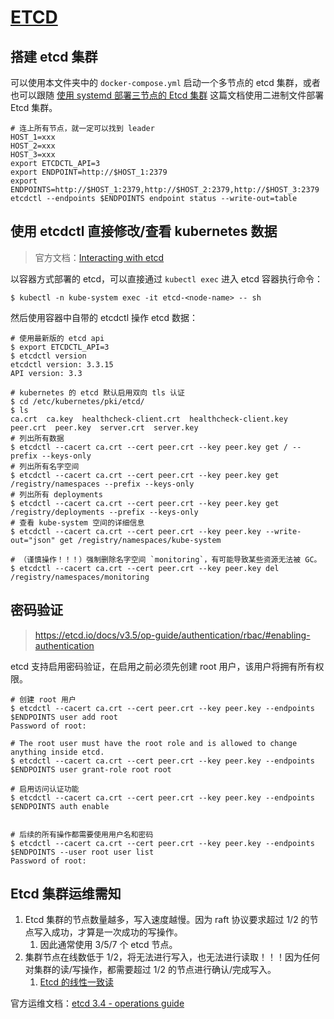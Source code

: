 # [ETCD](https://github.com/etcd-io/etcd)

## 搭建 etcd 集群

可以使用本文件夹中的 `docker-compose.yml` 启动一个多节点的 etcd 集群，或者也可以跟随 [使用 systemd 部署三节点的 Etcd 集群](./etcd_with_systemd.md) 这篇文档使用二进制文件部署 Etcd 集群。


```shell
# 连上所有节点，就一定可以找到 leader
HOST_1=xxx
HOST_2=xxx
HOST_3=xxx
export ETCDCTL_API=3
export ENDPOINT=http://$HOST_1:2379
export ENDPOINTS=http://$HOST_1:2379,http://$HOST_2:2379,http://$HOST_3:2379
etcdctl --endpoints $ENDPOINTS endpoint status --write-out=table
```

## 使用 etcdctl 直接修改/查看 kubernetes 数据

>官方文档：[Interacting with etcd](https://etcd.io/docs/v3.4.0/dev-guide/interacting_v3/)

以容器方式部署的 etcd，可以直接通过 `kubectl exec` 进入 etcd 容器执行命令：

```shell
$ kubectl -n kube-system exec -it etcd-<node-name> -- sh
```

然后使用容器中自带的 etcdctl 操作 etcd 数据：

```shell
# 使用最新版的 etcd api
$ export ETCDCTL_API=3
$ etcdctl version
etcdctl version: 3.3.15
API version: 3.3

# kubernetes 的 etcd 默认启用双向 tls 认证
$ cd /etc/kubernetes/pki/etcd/
$ ls
ca.crt  ca.key  healthcheck-client.crt  healthcheck-client.key  peer.crt  peer.key  server.crt  server.key
# 列出所有数据
$ etcdctl --cacert ca.crt --cert peer.crt --key peer.key get / --prefix --keys-only
# 列出所有名字空间
$ etcdctl --cacert ca.crt --cert peer.crt --key peer.key get /registry/namespaces --prefix --keys-only
# 列出所有 deployments
$ etcdctl --cacert ca.crt --cert peer.crt --key peer.key get /registry/deployments --prefix --keys-only
# 查看 kube-system 空间的详细信息
$ etcdctl --cacert ca.crt --cert peer.crt --key peer.key --write-out="json" get /registry/namespaces/kube-system

# （谨慎操作！！！）强制删除名字空间 `monitoring`，有可能导致某些资源无法被 GC。
$ etcdctl --cacert ca.crt --cert peer.crt --key peer.key del /registry/namespaces/monitoring
```

## 密码验证

> https://etcd.io/docs/v3.5/op-guide/authentication/rbac/#enabling-authentication

etcd 支持启用密码验证，在启用之前必须先创建 root 用户，该用户将拥有所有权限。

```shell
# 创建 root 用户
$ etcdctl --cacert ca.crt --cert peer.crt --key peer.key --endpoints $ENDPOINTS user add root
Password of root:

# The root user must have the root role and is allowed to change anything inside etcd.
$ etcdctl --cacert ca.crt --cert peer.crt --key peer.key --endpoints $ENDPOINTS user grant-role root root

# 启用访问认证功能
$ etcdctl --cacert ca.crt --cert peer.crt --key peer.key --endpoints $ENDPOINTS auth enable


# 后续的所有操作都需要使用用户名和密码
$ etcdctl --cacert ca.crt --cert peer.crt --key peer.key --endpoints $ENDPOINTS --user root user list
Password of root:
```

## Etcd 集群运维需知

1. Etcd 集群的节点数量越多，写入速度越慢。因为 raft 协议要求超过 1/2 的节点写入成功，才算是一次成功的写操作。
   1. 因此通常使用 3/5/7 个 etcd 节点。
2. 集群节点在线数低于 1/2，将无法进行写入，也无法进行读取！！！因为任何对集群的读/写操作，都需要超过 1/2 的节点进行确认/完成写入。
   1. [Etcd 的线性一致读](https://zhuanlan.zhihu.com/p/31050303)

官方运维文档：[etcd 3.4 - operations guide](https://etcd.io/docs/v3.4.0/op-guide)

